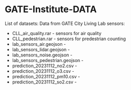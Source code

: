 # GATE-Institute-DATA

List of datasets:
  Data from GATE City Living Lab sensors:
- CLL_air_quality.rar - sensors for air quality
- CLL_pedestrian.rar - sensors for predestrian counting
- lab_sensors_air.geojson -
- lab_sensors_lidar.geojson -
- lab_sensors_noise.geojson -
- lab_sensors_pedestrian.geojson -
- prediction_20231112_no2.csv -
- prediction_20231112_o3.csv -
- prediction_20231112_pm10.csv -
- prediction_20231112_so2.csv - 
